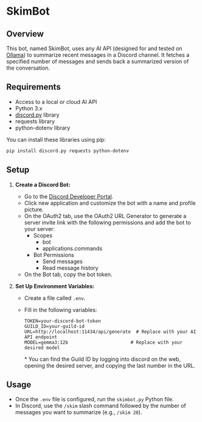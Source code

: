 # SkimBot

## Overview

This bot, named SkimBot, uses any AI API (designed for and tested on [Ollama](https://ollama.com/)) to summarize recent messages in a Discord channel. It fetches a specified number of messages and sends back a summarized version of the conversation.

## Requirements

- Access to a local or cloud AI API
- Python 3.x
- [discord.py](https://discordpy.readthedocs.io/en/stable/) library
- requests library
- python-dotenv library

You can install these libraries using pip:

```bash
pip install discord.py requests python-dotenv
```

## Setup

1. **Create a Discord Bot:**

   - Go to the [Discord Developer Portal](https://discord.com/developers/applications).
   - Click new application and customize the bot with a name and profile picture.
   - On the OAuth2 tab, use the OAuth2 URL Generator to generate a server invite link with the following permissions and add the bot to your server:
     - Scopes
       - bot
       - applications.commands
     - Bot Permissions
       - Send messages
       - Read message history
   - On the Bot tab, copy the bot token.

2. **Set Up Environment Variables:**

   - Create a file called `.env`.
   - Fill in the following variables:

     ```plaintext
     TOKEN=your-discord-bot-token
     GUILD_ID=your-guild-id
     URL=http://localhost:11434/api/generate  # Replace with your AI API endpoint
     MODEL=gemma3:12b                       # Replace with your desired model
     ```

     \* You can find the Guild ID by logging into discord on the web, opening the desired server, and copying the last number in the URL.

## Usage

- Once the `.env` file is configured, run the `skimbot.py` Python file.
- In Discord, use the `/skim` slash command followed by the number of messages you want to summarize (e.g., `/skim 20`).
